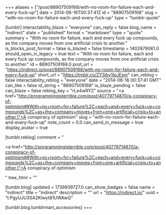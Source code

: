 +++
aliases = ["/post/88907509168/with-no-room-for-failure-each-and-every-fuck-up"]
date = 2014-06-16T00:37:41Z
id = "88907509168"
slug = "with-no-room-for-failure-each-and-every-fuck-up"
type = "tumblr-quote"

[tumblr]
interactability_blaze = "everyone"
can_reply = false
blog_name = "indirect"
state = "published"
format = "markdown"
type = "quote"
summary = "With no room for failure, each and every fuck up compounds, as the company moves from one artificial crisis to another."
is_blocks_post_format = false
is_blazed = false
timestamp = 1402879061.0
should_open_in_legacy = true
text = "With no room for failure, each and every fuck up compounds, as the company moves from one artificial crisis to another."
id = 88907509168.0
post_url = "https://indirect.io/post/88907509168/with-no-room-for-failure-each-and-every-fuck-up"
short_url = "https://tmblr.co/ZY3jby1IpJEsm"
can_reblog = false
interactability_reblog = "everyone"
date = "2014-06-16 00:37:41 GMT"
can_like = false
id_string = "88907509168"
is_blaze_pending = false
can_blaze = false
reblog_key = "rLe4wRYZ"
source = "<a href=\"http://programmingisterrible.com/post/40779714870/a-conspiracy-of-optimism##With+no+room+for+failure%2C+each+and+every+fuck+up+compounds%2C+as+the+company+moves+from+one+artificial+crisis+to+another.\">A conspiracy of optimism</a>"
slug = "with-no-room-for-failure-each-and-every-fuck-up"
note_count = 0.0
can_send_in_message = true
display_avatar = true

[tumblr.reblog]
comment = "<p><a href=\"http://programmingisterrible.com/post/40779714870/a-conspiracy-of-optimism##With+no+room+for+failure%2C+each+and+every+fuck+up+compounds%2C+as+the+company+moves+from+one+artificial+crisis+to+another.\">A conspiracy of optimism</a></p>"
tree_html = ""

[tumblr.blog]
updated = 1739939727.0
can_show_badges = false
name = "indirect"
title = "indirect"
description = ""
url = "https://indirect.io/"
uuid = "t:PgyUJU3SA2Klwyt81UWAwQ"

[tumblr.blog.tumblrmart_accessories]
+++
